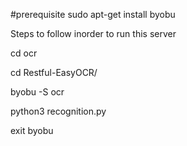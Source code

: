 #prerequisite
sudo apt-get install byobu

Steps to follow inorder to run this server

cd ocr

cd Restful-EasyOCR/

byobu -S ocr

python3 recognition.py

exit byobu
